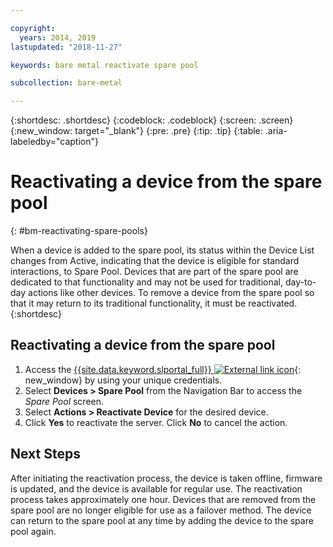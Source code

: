 ```yaml
---

copyright:
  years: 2014, 2019
lastupdated: "2018-11-27"

keywords: bare metal reactivate spare pool

subcollection: bare-metal

---
```


{:shortdesc: .shortdesc}
{:codeblock: .codeblock}
{:screen: .screen}
{:new_window: target="_blank"}
{:pre: .pre}
{:tip: .tip}
{:table: .aria-labeledby="caption"}


# Reactivating a device from the spare pool
{: #bm-reactivating-spare-pools}

When a device is added to the spare pool, its status within the Device List changes from Active, indicating that the device is eligible for standard interactions, to Spare Pool. Devices that are part of the spare pool are dedicated to that functionality and may not be used for traditional, day-to-day actions like other devices. To remove a device from the spare pool so that it may return to its traditional functionality, it must be reactivated.
{:shortdesc}

## Reactivating a device from the spare pool

1. Access the [{{site.data.keyword.slportal_full}} ![External link icon](../icons/launch-glyph.svg "External link icon")](https://control.softlayer.com/){: new_window} by using your unique credentials.
2. Select **Devices > Spare Pool** from the Navigation Bar to access the *Spare Pool* screen.
3. Select **Actions > Reactivate Device** for the desired device.
4. Click **Yes** to reactivate the server. Click **No** to cancel the action.

## Next Steps
After initiating the reactivation process, the device is taken offline, firmware is updated, and the device is available for regular use. The reactivation process takes approximately one hour. Devices that are removed from the spare pool are no longer eligible for use as a failover method. The device can return to the spare pool at any time by adding the device to the spare pool again.
